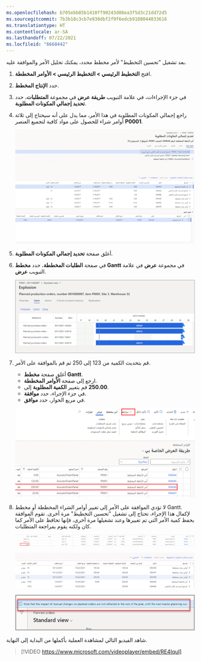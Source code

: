 ```yaml
---
ms.openlocfilehash: b705ebb85b1410ff90243d08ea3f5d3c21dd72d5
ms.sourcegitcommit: 7b3b18c3cb7e930dbf2f9f6edcb9108044033616
ms.translationtype: HT
ms.contentlocale: ar-SA
ms.lasthandoff: 07/22/2021
ms.locfileid: "6668442"
---
```

بعد تشغيل "تحسين التخطيط" لأمر مخطط محدد، يمكنك تحليل الأمر والموافقة عليه.

1.  افتح **التخطيط الرئيسي > التخطيط الرئيسي > الأوامر المخططة**.
2.  حدد **الإنتاج المخطط**. 
3.  في جزء الإجراءات، في علامة التبويب **طريقة عرض** في مجموعة **المتطلبات**، حدد **تحديد إجمالي المكونات المطلوبة**.
4.  راجع إجمالي المكونات المطلوبة في هذا الأمر، مما يدل على أنه سيحتاج إلى ثلاثة أوامر شراء للحصول على مواد كافية لتجميع العنصر **P0001**.

    [ ![لقطة شاشة لصفحة تحديد إجمالي المكونات المطلوبة للأمر.](../media/explosion-ss.png) ](../media/explosion-ss.png#lightbox)

5.  أغلق صفحة **تحديد إجمالي المكونات المطلوبة**.
6.  في صفحة **الطلبات المخططة**، حدد **مخطط Gantt** في مجموعة **عرض** في علامة التبويب **عرض**. 

    [ ![لقطة شاشة لصفحة مخطط Gantt من علامة التبويب عرض.](../media/gantt-chart-ss.png) ](../media/gantt-chart-ss.png#lightbox)

7.  قم بتحديث الكمية من 123 إلى 250 ثم قم بالموافقة على الأمر.
    - أغلق صفحة **مخطط Gantt**. 
    - ارجع إلى صفحة **الأوامر المخططة**. 
    - قم بتغيير **الكمية المطلوبة** إلى **‎‎250.00**.
    - في جزء الإجراء، حدد **موافقة**. 
    - في مربع الحوار، حدد **موافق**.

    [ ![لقطة شاشة توضح الأمر المخطط المعتمد.](../media/approved-planned-order-ssm.png) ](../media/approved-planned-order-ssm.png#lightbox)

8.  لا تؤدي الموافقة على الأمر إلى تغيير أوامر الشراء المخططة أو مخطط Gantt. لإكمال هذا الإجراء، تحتاج إلى تشغيل "تحسين التخطيط" مرة أخرى. تقوم الموافقة بحفظ كمية الأمر التي تم تغييرها وعند تشغيلها مرة أخرى، فإنها تحافظ على الأمر كما كان ولكنه يقوم بمراجعة المتطلبات. 

    ![لقطة شاشة لأمر إنتاج معتمد مع تمييز الحالة.](../media/approved-production-1-ssm.png)

    ![لقطة شاشة لعرض إجمالي المكونات المطلوبة لأمر الإنتاج المخطط.](../media/production-order-explosion-ss.png)

    ![لقطة شاشة لملاحظة أن التغييرات اليدوية تنعكس أولاً في تشغيل التخطيط الرئيسي التالي.](../media/manual-change-ss.png)

شاهد الفيديو التالي لمشاهدة العملية بأكملها من البداية إلى النهاية. 

 > [!VIDEO https://www.microsoft.com/videoplayer/embed/RE4IquI]